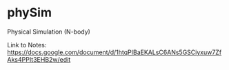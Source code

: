 phySim
======

Physical Simulation (N-body)

Link to Notes:
https://docs.google.com/document/d/1htqPIBaEKALsC6ANs5GSCiyxuw7ZfAks4PPIt3EHB2w/edit
